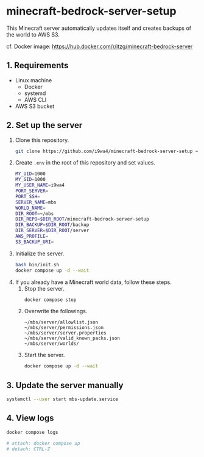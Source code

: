 # minecraft-bedrock-server-setup

This Minecraft server automatically updates itself and creates backups of the world to AWS S3.

cf. Docker image: <https://hub.docker.com/r/itzg/minecraft-bedrock-server>

## 1. Requirements

- Linux machine
    - Docker
    - systemd
    - AWS CLI
- AWS S3 bucket

## 2. Set up the server

1. Clone this repository.
    ```sh
    git clone https://github.com/i9wa4/minecraft-bedrock-server-setup ~/mbs/minecraft-bedrock-server-setup
    ```
1. Create `.env` in the root of this repository and set values.
    ```sh
    MY_UID=1000
    MY_GID=1000
    MY_USER_NAME=i9wa4
    PORT_SERVER=
    PORT_SSH=
    SERVER_NAME=mbs
    WORLD_NAME=
    DIR_ROOT=~/mbs
    DIR_REPO=$DIR_ROOT/minecraft-bedrock-server-setup
    DIR_BACKUP=$DIR_ROOT/backup
    DIR_SERVER=$DIR_ROOT/server
    AWS_PROFILE=
    S3_BACKUP_URI=
    ```
1. Initialize the server.
    ```sh
    bash bin/init.sh
    docker compose up -d --wait
    ```
1. If you already have a Minecraft world data, follow these steps.
    1. Stop the server.
        ```sh
        docker compose stop
        ```
    1. Overwrite the followings.
        ```plaintext
        ~/mbs/server/allowlist.json
        ~/mbs/server/permissions.json
        ~/mbs/server/server.properties
        ~/mbs/server/valid_known_packs.json
        ~/mbs/server/worlds/
        ```
    1. Start the server.
        ```sh
        docker compose up -d --wait
        ```

## 3. Update the server manually

```sh
systemctl --user start mbs-update.service
```

## 4. View logs

```sh
docker compose logs

# attach: docker compose up
# detach: CTRL-Z
```
